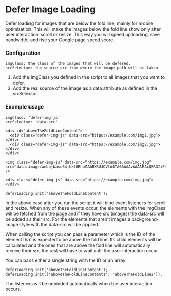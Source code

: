# Defer Image Loading

Defer loading for images that are below the fold line, mainly for mobile optimization.
This will make the images below the fold line show only after user interaction: scroll or resize.
This way you will speed up loading, save bandwidth, and rise your Google page speed score.

### Configuration
```
imgClass: the class of the images that will be defered.
srcSelector: the source src from where the image path will be taken
```
1. Add the imgClass you defined in the script to all images that you want to defer. 
2. Add the real source of the image as a data attribute as defined in the srcSelector.

### Example usage
```
imgClass: 'defer-img-js'
srcSelector: 'data-src'
```

```
<div id="aboveTheFoldLineContent">
  <div class="defer-img-js" data-src="https://example.com/img1.jpg"></div>
  <div class="defer-img-js" data-src="https://example.com/img2.jpg"></div>
</div>

<img class="defer-img-js" data-src="https://example.com/img.jpg" src="data:image/webp;base64,UklGRhoAAABXRUJQVlA4TA0AAAAvAAAAEAcQERGIiP4HAA==" />

<div class="defer-img-js" data-src="https://example.com/img.jpg"></div>
```

```
deferLoading.init('aboveTheFoldLineContent');
```

In the above case after you run the script it will bind event listeners for scroll and resize. When any of these events occur,
the elements with the imgClass will be fetched from the page and if they have src (images) the data-src will be added as their src.
For the elements that aren't images a background-image style with the data-src will be applied.

When calling the script you can pass a parameter which is the ID of the element that is expectedto be above the fold line. 
Its child elements will be calculated and the ones that are above the fold line will automatically receive their src, 
the rest will have to wait until the user interaction occur.

You can pass either a single string with the ID or an array:
```
deferLoading.init('aboveTheFoldLineContent');
deferLoading.init(['aboveTheFoldLineContent1', 'aboveTheFoldLine2']);
```

The listeners will be unbinded automatically when the user interaction occurs.
